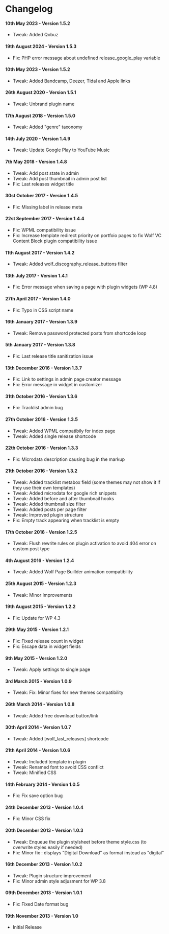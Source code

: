 # Changelog

#### 10th May 2023 - Version 1.5.2

-   Tweak: Added Qobuz

#### 19th August 2024 - Version 1.5.3

-   Fix: PHP error message about undefined release_google_play variable

#### 10th May 2023 - Version 1.5.2

-   Tweak: Added Bandcamp, Deezer, Tidal and Apple links

#### 26th August 2020 - Version 1.5.1

-   Tweak: Unbrand plugin name

#### 17th August 2018 - Version 1.5.0

-   Tweak: Added "genre" taxonomy

#### 14th July 2020 - Version 1.4.9

-   Tweak: Update Google Play to YouTube Music

#### 7th May 2018 - Version 1.4.8

-   Tweak: Add post state in admin
-   Tweak: Add post thumbnail in admin post list
-   Fix: Last releases widget title

#### 30st October 2017 - Version 1.4.5

-   Fix: Missing label in release meta

#### 22st September 2017 - Version 1.4.4

-   Fix: WPML compatibility issue
-   Fix: Increase template redirect priority on portfoio pages to fix Wolf VC Content Block plugin compatibility issue

#### 11th August 2017 - Version 1.4.2

-   Tweak: Added wolf_discography_release_buttons filter

#### 13th July 2017 - Version 1.4.1

-   Fix: Error message when saving a page with plugin widgets (WP 4.8)

#### 27th April 2017 - Version 1.4.0

-   Fix: Typo in CSS script name

#### 16th January 2017 - Version 1.3.9

-   Tweak: Remove password protected posts from shortcode loop

#### 5th January 2017 - Version 1.3.8

-   Fix: Last release title sanitization issue

#### 13th December 2016 - Version 1.3.7

-   Fix: Link to settings in admin page creator message
-   Fix: Error message in widget in customizer

#### 31th October 2016 - Version 1.3.6

-   Fix: Tracklist admin bug

#### 27th October 2016 - Version 1.3.5

-   Tweak: Added WPML compatibily for index page
-   Tweak: Added single release shortcode

#### 22th October 2016 - Version 1.3.3

-   Fix: Microdata description causing bug in the markup

#### 21th October 2016 - Version 1.3.2

-   Tweak: Added tracklist metabox field (some themes may not show it if they use their own templates)
-   Tweak: Added microdata for google rich snippets
-   Tweak: Added before and after thumbnail hooks
-   Tweak: Added thumbnail size filter
-   Tweak: Added posts per page filter
-   Tweak: Improved plugin structure
-   Fix: Empty track appearing when tracklist is empty

#### 17th October 2016 - Version 1.2.5

-   Tweak: Flush rewrite rules on plugin activation to avoid 404 error on custom post type

#### 4th August 2016 - Version 1.2.4

-   Tweak: Added Wolf Page Buillder animation compatibility

#### 25th August 2015 - Version 1.2.3

-   Tweak: Minor Improvements

#### 19th August 2015 - Version 1.2.2

-   Fix: Update for WP 4.3

#### 29th May 2015 - Version 1.2.1

-   Fix: Fixed release count in widget
-   Fix: Escape data in widget fields

#### 9th May 2015 - Version 1.2.0

-   Tweak: Apply settings to single page

#### 3rd March 2015 - Version 1.0.9

-   Tweak: Fix: Minor fixes for new themes compatibility

#### 26th March 2014 - Version 1.0.8

-   Tweak: Added free download button/link

#### 30th April 2014 - Version 1.0.7

-   Tweak: Added [wolf_last_releases] shortcode

#### 21th April 2014 - Version 1.0.6

-   Tweak: Included template in plugin
-   Tweak: Renamed font to avoid CSS conflict
-   Tweak: Minified CSS

#### 14th February 2014 - Version 1.0.5

-   Fix: Fix save option bug

#### 24th December 2013 - Version 1.0.4

-   Fix: Minor CSS fix

#### 20th December 2013 - Version 1.0.3

-   Tweak: Enqueue the plugin stylsheet before theme style.css (to overwrite styles easily if needed)
-   Fix: Minor fix : displays "Digital Download" as format instead as "digital"

#### 16th December 2013 - Version 1.0.2

-   Tweak: Plugin structure improvement
-   Fix: Minor admin style adjusment for WP 3.8

#### 09th December 2013 - Version 1.0.1

-   Fix: Fixed Date format bug

#### 19th November 2013 - Version 1.0

-   Initial Release
